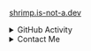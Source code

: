 [shrimp.is-not-a.dev](https://shrimp.is-not-a.dev)
  
<details><summary>GitHub Activity</summary><br>
<p><img src="https://github-readme-activity-graph.vercel.app/graph?username=atlasl1&bg_color=000000&color=ffffff&line=696969&point=606060&area=true&hide_border=true"></p>
<details><summary>Statistics</summary><br>
<img src="https://github-readme-stats.vercel.app/api/top-langs/?username=atlasl1&amp;count_private=true&amp;theme=algolia&amp;bg_color=0,000000,000000&amp;layout=compact&amp;border_radius=8&amp;hide_border=true&amp"><br>
<img src="https://github-readme-stats.vercel.app/api?username=atlasl1&amp;show_icons=true&amp;count_private=true&amp;theme=algolia&amp;bg_color=0,000000,000000&amp;layout=compact&amp;border_radius=10&amp;hide_border=true"><br>
<img src="https://github-readme-streak-stats.herokuapp.com?user=AtlasL1&theme=windows-dark&hide_border=true"><br></details>
</details>

<details><summary>Contact Me</summary><br>
<a href="https://discord.com/users/860794014764105729"><img src="https://lanyard.cnrad.dev/api/860794014764105729?bg=000000&idleMessage=Unknown."></a><br><br>
<a href="https://discord.gg/xASEtwRPta"><img src="https://invidget.switchblade.xyz/xASEtwRPta"></a><br><br>
Alternatively you can DM me there at <a href="https://discord.com/users/860794014764105729">@rodion_0</a>, or send me an email at <a href="mailto:vtlvs.0@gmail.com">vtlvs.0@gmail.com</a>. <br>If I don't reply within four days, remind me again!
</details>

